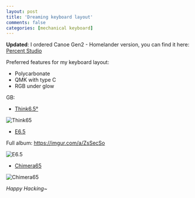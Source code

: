 ```yaml
---
layout: post
title: 'Dreaming keyboard layout'
comments: false
categories: [mechanical keyboard]
---
```


**Updated**: I ordered Canoe Gen2 - Homelander version, you can find it here: [Percent Studio](https://percent.studio/products/canoe-gen2)

Preferred features for my keyboard layout:

-   Polycarbonate
-   QMK with type C
-   RGB under glow

GB:

-   [Think6.5°](https://geekhack.org/index.php?topic=100166.0)

![Think65]

-   [E6.5](https://geekhack.org/index.php?topic=99655.0)

Full album: https://imgur.com/a/ZsSecSo

![E6.5]

-   [Chimera65](https://geekhack.org/index.php?topic=103528.0)

![Chimera65]

[think65]: https://i.imgur.com/bH5JgUfr.jpg
[e6.5]: https://i.imgur.com/ALzNll3r.jpg
[chimera65]: https://instagram.fhan3-2.fna.fbcdn.net/v/t51.2885-15/e35/s1080x1080/71029383_2782329891797791_4853721067203993920_n.jpg?_nc_ht=instagram.fhan3-2.fna.fbcdn.net&_nc_cat=107&_nc_ohc=qHFU-baaur4AX-qZMMl&oh=923405abd8c62fb9a1add06e5efa39e9&oe=5EAA3363

_Happy Hacking~_
